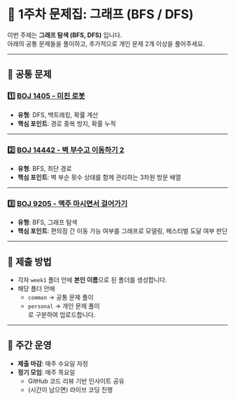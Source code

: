 # 📘 1주차 문제집: 그래프 (BFS / DFS)

이번 주제는 **그래프 탐색 (BFS, DFS)** 입니다.  
아래의 공통 문제들을 풀이하고, 추가적으로 개인 문제 2개 이상을 풀어주세요.

---

## 📂 공통 문제

### 1️⃣ [BOJ 1405 - 미친 로봇](https://www.acmicpc.net/problem/1405)
- **유형**: DFS, 백트래킹, 확률 계산
- **핵심 포인트**: 경로 중복 방지, 확률 누적

--- 

### 2️⃣ [BOJ 14442 - 벽 부수고 이동하기 2](https://www.acmicpc.net/problem/14442)
- **유형**: BFS, 최단 경로
- **핵심 포인트**: 벽 부순 횟수 상태를 함께 관리하는 3차원 방문 배열

---

### 3️⃣ [BOJ 9205 - 맥주 마시면서 걸어가기](https://www.acmicpc.net/problem/9205)
- **유형**: BFS, 그래프 탐색
- **핵심 포인트**: 편의점 간 이동 가능 여부를 그래프로 모델링, 페스티벌 도달 여부 판단

---

## 📝 제출 방법
- 각자 `week1` 폴더 안에 **본인 이름**으로 된 폴더를 생성합니다.  
- 해당 폴더 안에  
  - `common` → 공통 문제 풀이  
  - `personal` → 개인 문제 풀이  
  로 구분하여 업로드합니다.  

---

## 📅 주간 운영
- **제출 마감**: 매주 수요일 자정  
- **정기 모임**: 매주 목요일  
  - GitHub 코드 리뷰 기반 인사이트 공유  
  - (시간이 남으면) 라이브 코딩 진행
